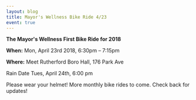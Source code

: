 ```yaml
---
layout: blog
title: Mayor's Wellness Bike Ride 4/23
event: true
---
```

**The Mayor's Wellness First Bike Ride for 2018**   

**When:** Mon, April 23rd 2018, 6:30pm – 7:15pm

**Where:** Meet Rutherford Boro Hall, 176 Park Ave  

Rain Date Tues, April 24th, 6:00 pm

Please wear your helmet! More monthly bike rides to come. Check back for updates!
